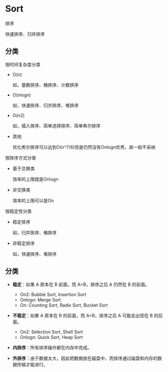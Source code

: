 # Sort 

排序

快速排序、归并排序

## 分类

按时间复杂度分类

- O(n)

  如，基数排序、桶排序、计数排序

- O(nlogn)

  如，快速排序、归并排序、堆排序

- O(n2)

  如，插入排序、简单选择排序、简单希尔排序

- 其他

  优化希尔排序可以达到O(n^7/6)但是仍然没有Onlogn优秀，故一般不采纳

按排序方式分类

- 基于交换类

  效率的上限就是Onlogn

- 非交换类

  效率的上限可以是On

按稳定性分类

- 稳定排序

  如，归并排序、桶排序

- 非稳定排序

  如，快速排序、堆排序

## 分类

- **稳定**：如果 A 原本在 B 前面，而 A=B，排序之后 A 仍然在 B 的前面。
  - On2: Bubble Sort, Insertion Sort
  - Onlogn: Merge Sort
  - On: Counting Sort, Radix Sort, Bucket Sort

- **不稳定**：如果 A 原本在 B 的前面，而 A=B，排序之后 A 可能会出现在 B 的后面。
  - On2: Selection Sort, Shell Sort
  - Onlogn: Quick Sort, Heap Sort




- **内排序**：所有排序操作都在内存中完成。
- **外排序**：由于数据太大，因此把数据放在磁盘中，而排序通过磁盘和内存的数据传输才能进行。





